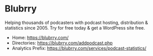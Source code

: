 # Blubrry
Helping thousands of podcasters with podcast hosting, distribution & statistics since 2005. Try for free today & get a WordPress site free.

* Home: https://blubrry.com/
* Directories: https://blubrry.com/addpodcast.php
* Analytics Prefix: https://blubrry.com/services/podcast-statistics/
